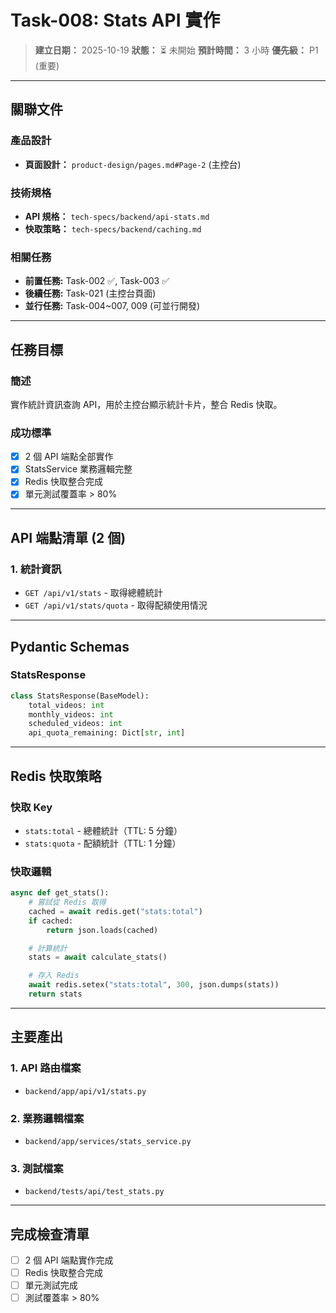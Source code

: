 # Task-008: Stats API 實作

> **建立日期：** 2025-10-19
> **狀態：** ⏳ 未開始
> **預計時間：** 3 小時
> **優先級：** P1 (重要)

---

## 關聯文件

### 產品設計
- **頁面設計：** `product-design/pages.md#Page-2` (主控台)

### 技術規格
- **API 規格：** `tech-specs/backend/api-stats.md`
- **快取策略：** `tech-specs/backend/caching.md`

### 相關任務
- **前置任務:** Task-002 ✅, Task-003 ✅
- **後續任務:** Task-021 (主控台頁面)
- **並行任務:** Task-004~007, 009 (可並行開發)

---

## 任務目標

### 簡述
實作統計資訊查詢 API，用於主控台顯示統計卡片，整合 Redis 快取。

### 成功標準
- [x] 2 個 API 端點全部實作
- [x] StatsService 業務邏輯完整
- [x] Redis 快取整合完成
- [x] 單元測試覆蓋率 > 80%

---

## API 端點清單 (2 個)

### 1. 統計資訊
- `GET /api/v1/stats` - 取得總體統計
- `GET /api/v1/stats/quota` - 取得配額使用情況

---

## Pydantic Schemas

### StatsResponse
```python
class StatsResponse(BaseModel):
    total_videos: int
    monthly_videos: int
    scheduled_videos: int
    api_quota_remaining: Dict[str, int]
```

---

## Redis 快取策略

### 快取 Key
- `stats:total` - 總體統計（TTL: 5 分鐘）
- `stats:quota` - 配額統計（TTL: 1 分鐘）

### 快取邏輯
```python
async def get_stats():
    # 嘗試從 Redis 取得
    cached = await redis.get("stats:total")
    if cached:
        return json.loads(cached)

    # 計算統計
    stats = await calculate_stats()

    # 存入 Redis
    await redis.setex("stats:total", 300, json.dumps(stats))
    return stats
```

---

## 主要產出

### 1. API 路由檔案
- `backend/app/api/v1/stats.py`

### 2. 業務邏輯檔案
- `backend/app/services/stats_service.py`

### 3. 測試檔案
- `backend/tests/api/test_stats.py`

---

## 完成檢查清單

- [ ] 2 個 API 端點實作完成
- [ ] Redis 快取整合完成
- [ ] 單元測試完成
- [ ] 測試覆蓋率 > 80%
